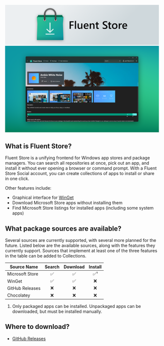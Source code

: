 ![Fluent Store](.community/LogoHero_Banner.png)
![Fluent Store](.community/Hero.png?raw=true)

## What is Fluent Store?
Fluent Store is a unifying frontend for Windows app stores and package managers. You can search all repositories at once, pick out an app, and install it without ever opening a browser or command prompt. With a Fluent Store Social account, you can create collections of apps to install or share in one click.

Other features include:
- Graphical interface for [WinGet](https://github.com/microsoft/winget-cli)
- Download Microsoft Store apps without installing them
- Find Microsoft Store listings for installed apps (including some system apps)

## What package sources are available?
Several sources are currently supported, with several more planned for the future. Listed below are the available sources, along with the features they currently support. Sources that implement at least one of the three features in the table can be added to Collections.

| Source Name       | Search | Download | Install
---                 | :---:  | :---:    | :---:
| Microsoft Store   | ✅     | ✅      | ✅¹ |
| WinGet            | ✅     | ✅      | ❌  |
| GitHub Releases   | ❌     | ❌      | ❌  |
| Chocolatey        | ❌     | ❌      | ❌  |

1.  Only packaged apps can be installed. Unpackaged apps can be downloaded, but must be installed manually.

## Where to download?
- [GitHub Releases](https://github.com/yoshiask/FluentStore/releases)
